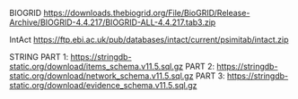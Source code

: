 BIOGRID
https://downloads.thebiogrid.org/File/BioGRID/Release-Archive/BIOGRID-4.4.217/BIOGRID-ALL-4.4.217.tab3.zip


IntAct
https://ftp.ebi.ac.uk/pub/databases/intact/current/psimitab/intact.zip

STRING
PART 1: https://stringdb-static.org/download/items_schema.v11.5.sql.gz
PART 2: https://stringdb-static.org/download/network_schema.v11.5.sql.gz
PART 3: https://stringdb-static.org/download/evidence_schema.v11.5.sql.gz
